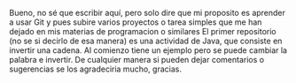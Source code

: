 Bueno, no sé que escribir aquí, pero solo dire que mi proposito es aprender a usar Git y pues subire varios proyectos o tarea simples que me han dejado en mis materias de programacion o similares
El primer repositorio (no se si decirlo de esa manera) es una actividad de Java, que consiste en invertir una cadena. Al comienzo tiene un ejemplo pero se puede cambiar la palabra e invertir. 
De cualquier manera si pueden dejar comentarios o sugerencias se los agradeciria mucho, gracias.

